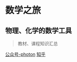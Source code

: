 # 数学之旅

## 物理、化学的数学工具

> 教材、课程知识汇总

[公众号-photon]([https://www.baidu.com](https://mp.weixin.qq.com/mp/appmsgalbum?__biz=MzkzNDMwNjE1MQ==&action=getalbum&album_id=2642954314428481540&scene=126#wechat_redirect)) [知乎](https://www.zhihu.com/people/qiu_shi)

